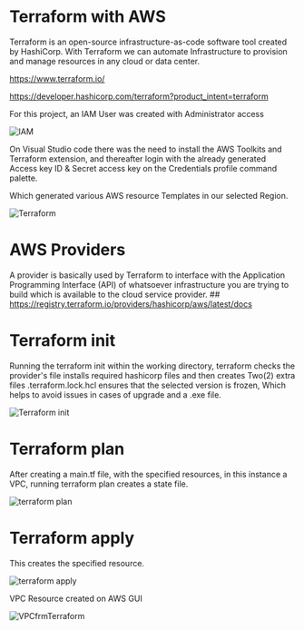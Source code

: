 # Terraform with AWS

Terraform is an open-source infrastructure-as-code software tool created by HashiCorp.
With Terraform we can automate Infrastructure to provision and manage resources in any cloud or data center. 

https://www.terraform.io/

https://developer.hashicorp.com/terraform?product_intent=terraform

For this project, an IAM User was created with Administrator access

![IAM](https://github.com/Benn1440/Terraform/assets/67696393/c2d28374-3bef-4b22-8d89-58b7e9e69920)

On Visual Studio code there was the need to install the AWS Toolkits and Terraform extension, and thereafter login with the already generated Access key ID & Secret access key on the Credentials profile command palette.

Which generated various AWS resource Templates in our selected Region.

![Terraform](https://github.com/Benn1440/Terraform/assets/67696393/3f10b409-19b8-4275-9ed5-50b83991f789)

# AWS Providers

A provider is basically used by Terraform to interface with the Application Programming Interface (API) of whatsoever infrastructure you are trying to build which is available to the cloud service provider. ## https://registry.terraform.io/providers/hashicorp/aws/latest/docs

# Terraform init

Running the terraform init within the working directory, terraform checks the provider's file installs required hashicorp files and then creates Two(2) extra files
.terraform.lock.hcl ensures that the selected version is frozen, Which helps to avoid issues in cases of upgrade and a .exe file. 


![Terraform init](https://github.com/Benn1440/Terraform/assets/67696393/5fe3e1db-9830-464d-8485-f7ad5acdb176)

# Terraform plan

After creating a main.tf file, with the specified resources, in this instance a VPC, running terraform plan creates a state file.

![terraform plan](https://github.com/Benn1440/Terraform/assets/67696393/26220752-f64b-458f-9652-e5b889d85548)

# Terraform apply

This creates the specified resource.

![terraform apply](https://github.com/Benn1440/Terraform/assets/67696393/069e8db4-ea44-4a7c-b5a9-bb77492f0491)

VPC Resource created on AWS GUI

![VPCfrmTerraform](https://github.com/Benn1440/Terraform/assets/67696393/59f24c75-4ac8-47c8-b53a-630e5c7038aa)



